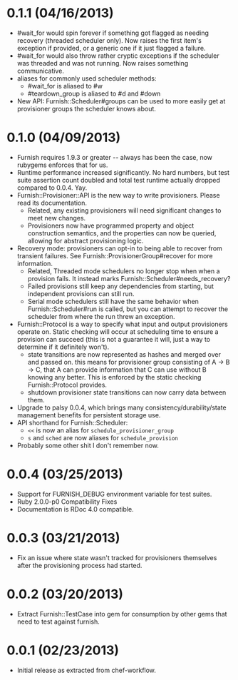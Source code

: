 # 0.1.1 (04/16/2013)
  * #wait_for would spin forever if something got flagged as needing recovery
    (threaded scheduler only). Now raises the first item's exception if
    provided, or a generic one if it just flagged a failure.
  * #wait_for would also throw rather cryptic exceptions if the scheduler was
    threaded and was not running. Now raises something communicative.
  * aliases for commonly used scheduler methods:
    * #wait_for is aliased to #w
    * #teardown_group is aliased to #d and #down
  * New API: Furnish::Scheduler#groups can be used to more easily get at
    provisioner groups the scheduler knows about.
# 0.1.0 (04/09/2013)
  * Furnish requires 1.9.3 or greater -- always has been the case, now rubygems enforces that for us.
  * Runtime performance increased significantly. No hard numbers, but test
    suite assertion count doubled and total test runtime actually dropped
    compared to 0.0.4. Yay.
  * Furnish::Provisioner::API is the new way to write provisioners. Please read its documentation.
    * Related, any existing provisioners will need significant changes to meet new changes.
    * Provisioners now have programmed property and object construction
      semantics, and the properties can now be queried, allowing for abstract
      provisioning logic.
  * Recovery mode: provisioners can opt-in to being able to recover from
    transient failures. See Furnish::ProvisionerGroup#recover for more
    information.
    * Related, Threaded mode schedulers no longer stop when when a provision
      fails. It instead marks Furnish::Scheduler#needs_recovery?
    * Failed provisions still keep any dependencies from starting, but
      independent provisions can still run.
    * Serial mode schedulers still have the same behavior when
      Furnish::Scheduler#run is called, but you can attempt to recover the
      scheduler from where the run threw an exception.
  * Furnish::Protocol is a way to specify what input and output provisioners
    operate on. Static checking will occur at scheduling time to ensure a
    provision can succeed (this is not a guarantee it will, just a way to
    determine if it definitely won't).
    * state transitions are now represented as hashes and merged over and
      passed on. this means for provisioner group consisting of A -> B -> C,
      that A can provide information that C can use without B knowing any
      better. This is enforced by the static checking Furnish::Protocol
      provides.
    * shutdown provisioner state transitions can now carry data between them.
  * Upgrade to palsy 0.0.4, which brings many consistency/durability/state
    management benefits for persistent storage use.
  * API shorthand for Furnish::Scheduler:
    * `<<` is now an alias for `schedule_provisioner_group`
    * `s` and `sched` are now aliases for `schedule_provision`
  * Probably some other shit I don't remember now.
# 0.0.4 (03/25/2013)
  * Support for FURNISH_DEBUG environment variable for test suites.
  * Ruby 2.0.0-p0 Compatibility Fixes
  * Documentation is RDoc 4.0 compatible.

# 0.0.3 (03/21/2013)
  * Fix an issue where state wasn't tracked for provisioners themselves after the provisioning process had started.

# 0.0.2 (03/20/2013)
  * Extract Furnish::TestCase into gem for consumption by other gems that need to test against furnish.

# 0.0.1 (02/23/2013)
  * Initial release as extracted from chef-workflow.
